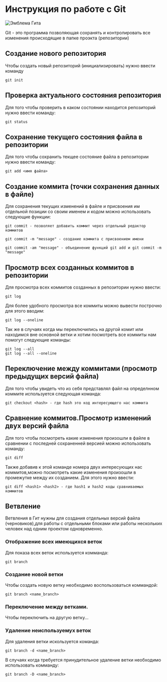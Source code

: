 # Инструкция по работе с Git

![Эмблема Гита](git.jpg)

Git - это программа позволяющая сохранять и контролировать все изменения происходящие в папке проэкта (репозитории)

## Создание нового репозитория

Чтобы создать новый репозиторий (инициализировать) нужно ввести команду

    git init


## Проверка актуального состояния репозитория

Для того чтобы проверить в каком состоянии находится репозиторий нужно ввести команду:

    git status

 ## Сохранение текущего состояния файла в репозитории

Для того чтобы сохранить текщее состояние файла в репозитории нужно ввести команду:

    git add <имя файла>

## Создание коммита (точки сохранения данных в файле)

Для сохранения текущих изменений в файле и присвоения им отдельной позиции со своим именем и кодом можно использовать следующие функции:

    git commit - позволяет добавить коммит через отдельный редактор коммитов

    git commit -m "message" - создание коммита с присвоением имени

    git commit -am "message" - объединение функций git add и git commit -m "message"

## Просмотр всех созданных коммитов в репозитории

Для просмотра всех коммитов созданных в репозитории нужно ввести:

    git log 

Для более удобного просмотра все коммиты можно вывести построчно для этого вводим:

    git log --oneline

Так же в случаях когда мы переключились на другой комит или находимся вне основной ветки и хотим посмотреть все коммиты нам помогут следующие команды:

    git log --all
    git log --all --oneline

## Переключение между коммитами (просмотр предыдущих версий файла)

Для того чтобы увидеть что из себя представлял файл на определнном коммите используется следующая команда:

    git checkout <hash> - где hash это код интересующего нас коммита

## Сравнение коммитов.Просмотр изменений двух версий файла

Для того чтобы посмотреть какие изменения произошли в файле в сравнении с последней сохраненней версией можно использовать команду:

    git diff

Также добавив к этой команде номера двух интересующих нас коммитов,можно посмотреть какие изменения произошли в промежутке между их созданием. Для этого нужно ввести:

    git diff <hash1> <hash2> - где hash1 и hash2 коды сравниваемых коммитов

## Ветвление

Ветвления в Гит нужны для создания отдельных версий файла (черновиков),для работы с отдельными блоками или работы нескольких человек над одним проектом одновременно.

### Отображение всех имеющихся веток
Для показа всех веток используется комманда:

    git branch

### Создание новой ветки

Чтобы создать новую ветку необходимо воспользоваться коммандой:

    git branch <name_branch>

### Переключение между ветками.

Чтобы переключить на другую ветку...

### Удаление неиспользуемух веток

Для удаления ветки искользуется команда:

    git branch -d <name_branch>

В случаях когда требуется принудительное удаление ветки необходимо использовать комманду:

    git branch -D <name_branch>
    